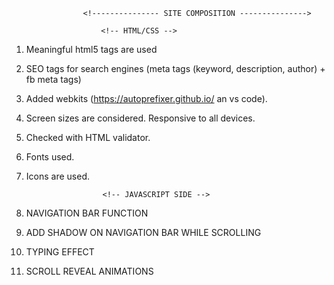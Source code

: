                     <!--------------- SITE COMPOSITION --------------->

                        <!-- HTML/CSS -->
1. Meaningful html5 tags are used
2. SEO tags for search engines (meta tags (keyword, description, author) + fb meta tags)
3. Added webkits (https://autoprefixer.github.io/ an vs code).
4. Screen sizes are considered. Responsive to all devices.
5. Checked with HTML validator.
6. Fonts used.
7. Icons are used.



                        <!-- JAVASCRIPT SIDE -->

1. NAVIGATION BAR FUNCTION
2. ADD SHADOW ON NAVIGATION BAR WHILE SCROLLING
3. TYPING EFFECT 
4. SCROLL REVEAL ANIMATIONS

